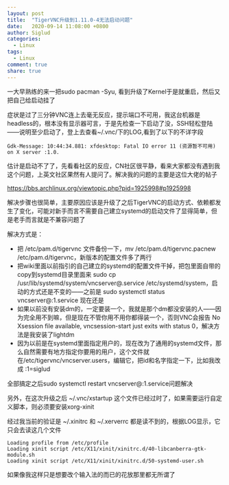 ```yaml
---
layout: post
title:  "TigerVNC升级到1.11.0-4无法启动问题"
date:   2020-09-14 11:08:00 +0800
author: Siglud
categories:
  - Linux
tags:
  - Linux
comment: true
share: true
---
```


一大早熟练的来一把sudo pacman -Syu, 看到升级了Kernel于是就重启，然后又把自己给启动挂了

症状是过了三分钟VNC连上去毫无反应，提示端口不可用，我这台机器是headless的，根本没有显示器可言，于是先检查一下启动了没，SSH轻松登陆——说明至少启动了，登上去查看~/.vnc/下的LOG,看到了以下的不详字段

```
Gdk-Message: 10:44:34.881: xfdesktop: Fatal IO error 11 (资源暂不可用) on X server :1.0.
```

估计是启动不了了，先看看社区的反应，CN社区很平静，看来大家都没有遇到我这个问题，上英文社区果然有人提问了。解决我的问题的主要是这位大佬的帖子

https://bbs.archlinux.org/viewtopic.php?pid=1925998#p1925998

解决步骤也很简单，主要原因应该是升级了之后TigerVNC的启动方式、依赖都发生了变化，可能对新手而言不需要自己建立systemd的启动文件了显得简单，但是老手而言就是不兼容问题了

解决方式是：

* 把 /etc/pam.d/tigervnc 文件备份一下，mv /etc/pam.d/tigervnc.pacnew /etc/pam.d/tigervnc，新版本的配置文件多了两行
* 把wiki里面以前指引的自己建立的systemd的配置文件干掉，把包里面自带的copy到systemd目录里面来 sudo cp /usr/lib/systemd/system/vncserver@.service /etc/systemd/system，启动的方式还是不变的——之前是 sudo systemctl status vncserver@:1.service 现在还是
* 如果以前没有安装dm的，一定要装一个，我就是那个dm都没安装的人——因为完全用不到嘛，但是现在不管你用不用你都得装一个，否则VNC会报告 No Xsession file available, vncsession-start just exits with status 0，解决方法是我安装了lightdm
* 因为以前是在systemd里面指定用户的，现在改为了通用的systemd文件，那么自然需要有地方指定你要用的用户，这个文件就在/etc/tigervnc/vncserver.users，编辑它，把id和名字指定一下，比如我改成 :1=siglud

全部搞定之后sudo systemctl restart vncserver@:1.service问题解决

另外，在这次升级之后 ~/.vnc/xstartup 这个文件已经过时了，如果需要运行自定义脚本，则必须要安装xorg-xinit

经过我当前的验证是 ~/.xinitrc 和 ~/.xerverrc 都是读不到的，根据LOG显示，它只会去读这几个文件

```
Loading profile from /etc/profile
Loading xinit script /etc/X11/xinit/xinitrc.d/40-libcanberra-gtk-module.sh
Loading xinit script /etc/X11/xinit/xinitrc.d/50-systemd-user.sh
```
如果像我这样只是想要改个输入法的而已的花放那里都无所谓了